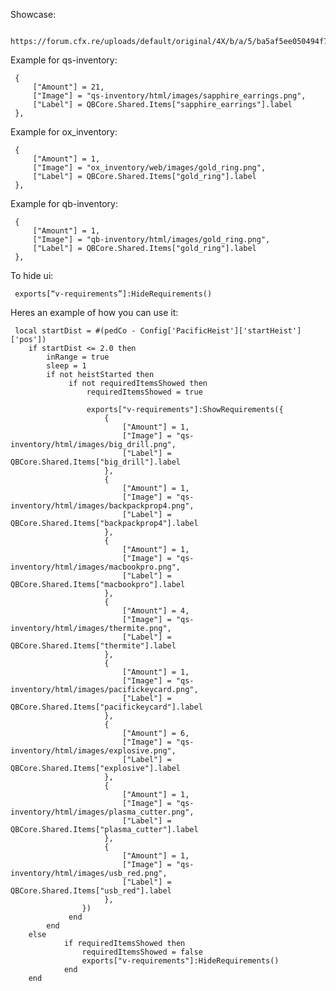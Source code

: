 Showcase:

     https://forum.cfx.re/uploads/default/original/4X/b/a/5/ba5af5ee050494f72c0c0acfd4d7123c8abe9002.jpeg

Example for qs-inventory:

     {
         ["Amount"] = 21,
         ["Image"] = "qs-inventory/html/images/sapphire_earrings.png",
         ["Label"] = QBCore.Shared.Items["sapphire_earrings"].label
     },
Example for ox_inventory:

     {
         ["Amount"] = 1,
         ["Image"] = "ox_inventory/web/images/gold_ring.png",
         ["Label"] = QBCore.Shared.Items["gold_ring"].label
     },
Example for qb-inventory:

     {
         ["Amount"] = 1,
         ["Image"] = "qb-inventory/html/images/gold_ring.png",
         ["Label"] = QBCore.Shared.Items["gold_ring"].label
     },

To hide ui:

     exports[“v-requirements”]:HideRequirements()



Heres an example of how you can use it:

     local startDist = #(pedCo - Config['PacificHeist']['startHeist']['pos'])
        if startDist <= 2.0 then
            inRange = true
            sleep = 1
            if not heistStarted then
                 if not requiredItemsShowed then
                     requiredItemsShowed = true
                     
                     exports["v-requirements"]:ShowRequirements({
                         {
                             ["Amount"] = 1,
                             ["Image"] = "qs-inventory/html/images/big_drill.png",
                             ["Label"] = QBCore.Shared.Items["big_drill"].label
                         },
                         {
                             ["Amount"] = 1,
                             ["Image"] = "qs-inventory/html/images/backpackprop4.png",
                             ["Label"] = QBCore.Shared.Items["backpackprop4"].label
                         },
                         {
                             ["Amount"] = 1,
                             ["Image"] = "qs-inventory/html/images/macbookpro.png",
                             ["Label"] = QBCore.Shared.Items["macbookpro"].label
                         },
                         {
                             ["Amount"] = 4,
                             ["Image"] = "qs-inventory/html/images/thermite.png",
                             ["Label"] = QBCore.Shared.Items["thermite"].label
                         },
                         {
                             ["Amount"] = 1,
                             ["Image"] = "qs-inventory/html/images/pacifickeycard.png",
                             ["Label"] = QBCore.Shared.Items["pacifickeycard"].label
                         },
                         {
                             ["Amount"] = 6,
                             ["Image"] = "qs-inventory/html/images/explosive.png",
                             ["Label"] = QBCore.Shared.Items["explosive"].label
                         },
                         {
                             ["Amount"] = 1,
                             ["Image"] = "qs-inventory/html/images/plasma_cutter.png",
                             ["Label"] = QBCore.Shared.Items["plasma_cutter"].label
                         },
                         {
                             ["Amount"] = 1,
                             ["Image"] = "qs-inventory/html/images/usb_red.png",
                             ["Label"] = QBCore.Shared.Items["usb_red"].label
                         },       
                    })
                 end
            end
        else
                if requiredItemsShowed then
                    requiredItemsShowed = false
                    exports["v-requirements"]:HideRequirements()
                end
        end
